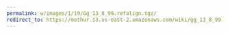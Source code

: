 ```yaml
---
permalink: w/images/1/19/Gg_13_8_99.refalign.tgz/
redirect_to: https://mothur.s3.us-east-2.amazonaws.com/wiki/gg_13_8_99.refalign.tgz
---
```


